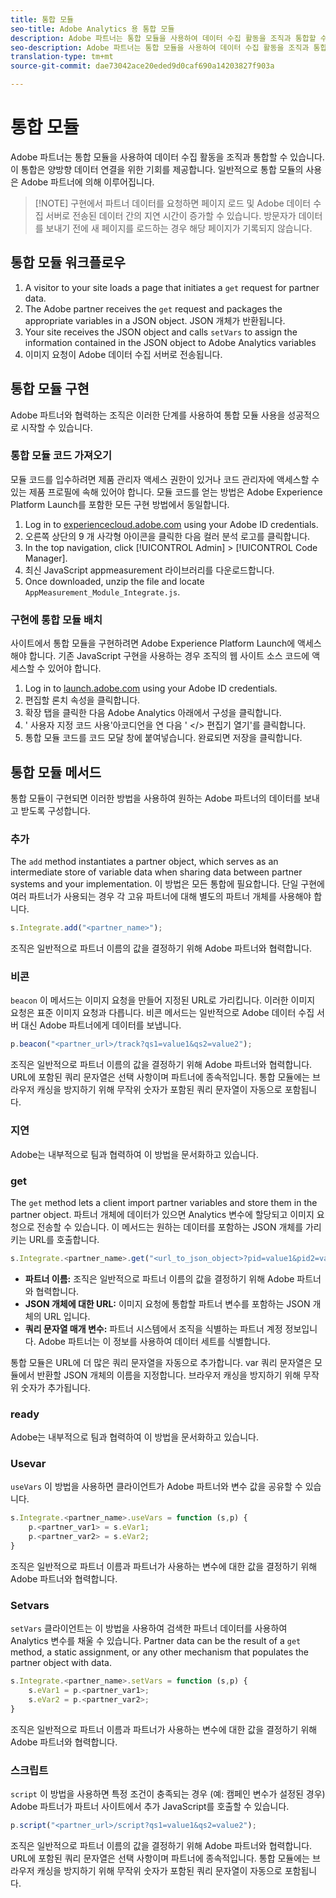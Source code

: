 ```yaml
---
title: 통합 모듈
seo-title: Adobe Analytics 용 통합 모듈
description: Adobe 파트너는 통합 모듈을 사용하여 데이터 수집 활동을 조직과 통합할 수 있습니다.
seo-description: Adobe 파트너는 통합 모듈을 사용하여 데이터 수집 활동을 조직과 통합할 수 있습니다.
translation-type: tm+mt
source-git-commit: dae73042ace20eded9d0caf690a14203827f903a

---
```



# 통합 모듈

Adobe 파트너는 통합 모듈을 사용하여 데이터 수집 활동을 조직과 통합할 수 있습니다. 이 통합은 양방향 데이터 연결을 위한 기회를 제공합니다. 일반적으로 통합 모듈의 사용은 Adobe 파트너에 의해 이루어집니다.

> [!NOTE] 구현에서 파트너 데이터를 요청하면 페이지 로드 및 Adobe 데이터 수집 서버로 전송된 데이터 간의 지연 시간이 증가할 수 있습니다. 방문자가 데이터를 보내기 전에 새 페이지를 로드하는 경우 해당 페이지가 기록되지 않습니다.

## 통합 모듈 워크플로우

1. A visitor to your site loads a page that initiates a `get` request for partner data.
2. The Adobe partner receives the `get` request and packages the appropriate variables in a JSON object. JSON 개체가 반환됩니다.
3. Your site receives the JSON object and calls `setVars` to assign the information contained in the JSON object to Adobe Analytics variables
4. 이미지 요청이 Adobe 데이터 수집 서버로 전송됩니다.

## 통합 모듈 구현

Adobe 파트너와 협력하는 조직은 이러한 단계를 사용하여 통합 모듈 사용을 성공적으로 시작할 수 있습니다.

### 통합 모듈 코드 가져오기

모듈 코드를 입수하려면 제품 관리자 액세스 권한이 있거나 코드 관리자에 액세스할 수 있는 제품 프로필에 속해 있어야 합니다. 모듈 코드를 얻는 방법은 Adobe Experience Platform Launch를 포함한 모든 구현 방법에서 동일합니다.

1. Log in to [experiencecloud.adobe.com](https://experiencecloud.adobe.com) using your Adobe ID credentials.
1. 오른쪽 상단의 9 개 사각형 아이콘을 클릭한 다음 컬러 분석 로고를 클릭합니다.
1. In the top navigation, click [!UICONTROL Admin] &gt; [!UICONTROL Code Manager].
1. 최신 JavaScript appmeasurement 라이브러리를 다운로드합니다.
1. Once downloaded, unzip the file and locate `AppMeasurement_Module_Integrate.js`.

### 구현에 통합 모듈 배치

사이트에서 통합 모듈을 구현하려면 Adobe Experience Platform Launch에 액세스해야 합니다. 기존 JavaScript 구현을 사용하는 경우 조직의 웹 사이트 소스 코드에 액세스할 수 있어야 합니다.

1. Log in to [launch.adobe.com](https://launch.adobe.com) using your Adobe ID credentials.
2. 편집할 론치 속성을 클릭합니다.
3. 확장 탭을 클릭한 다음 Adobe Analytics 아래에서 구성을 클릭합니다.
4. ' 사용자 지정 코드 사용'아코디언을 연 다음 ' &lt;/&gt; 편집기 열기'를 클릭합니다.
5. 통합 모듈 코드를 코드 모달 창에 붙여넣습니다. 완료되면 저장을 클릭합니다.

## 통합 모듈 메서드

통합 모듈이 구현되면 이러한 방법을 사용하여 원하는 Adobe 파트너의 데이터를 보내고 받도록 구성합니다.

### 추가

The `add` method instantiates a partner object, which serves as an intermediate store of variable data when sharing data between partner systems and your implementation. 이 방법은 모든 통합에 필요합니다. 단일 구현에 여러 파트너가 사용되는 경우 각 고유 파트너에 대해 별도의 파트너 개체를 사용해야 합니다.

```JavaScript
s.Integrate.add("<partner_name>");
```

조직은 일반적으로 파트너 이름의 값을 결정하기 위해 Adobe 파트너와 협력합니다.

### 비콘

`beacon` 이 메서드는 이미지 요청을 만들어 지정된 URL로 가리킵니다. 이러한 이미지 요청은 표준 이미지 요청과 다릅니다. 비콘 메서드는 일반적으로 Adobe 데이터 수집 서버 대신 Adobe 파트너에게 데이터를 보냅니다.

```JavaScript
p.beacon("<partner_url>/track?qs1=value1&qs2=value2");
```

조직은 일반적으로 파트너 이름의 값을 결정하기 위해 Adobe 파트너와 협력합니다. URL에 포함된 쿼리 문자열은 선택 사항이며 파트너에 종속적입니다. 통합 모듈에는 브라우저 캐싱을 방지하기 위해 무작위 숫자가 포함된 쿼리 문자열이 자동으로 포함됩니다.

### 지연

Adobe는 내부적으로 팀과 협력하여 이 방법을 문서화하고 있습니다.

### get

The `get` method lets a client import partner variables and store them in the partner object. 파트너 개체에 데이터가 있으면 Analytics 변수에 할당되고 이미지 요청으로 전송할 수 있습니다. 이 메서드는 원하는 데이터를 포함하는 JSON 개체를 가리키는 URL를 호출합니다.

```JavaScript
s.Integrate.<partner_name>.get("<url_to_json_object>?pid=value1&pid2=value2");
```

* **파트너 이름:** 조직은 일반적으로 파트너 이름의 값을 결정하기 위해 Adobe 파트너와 협력합니다.
* **JSON 개체에 대한 URL:** 이미지 요청에 통합할 파트너 변수를 포함하는 JSON 개체의 URL 입니다.
* **쿼리 문자열 매개 변수:** 파트너 시스템에서 조직을 식별하는 파트너 계정 정보입니다. Adobe 파트너는 이 정보를 사용하여 데이터 세트를 식별합니다.

통합 모듈은 URL에 더 많은 쿼리 문자열을 자동으로 추가합니다. var 쿼리 문자열은 모듈에서 반환할 JSON 개체의 이름을 지정합니다. 브라우저 캐싱을 방지하기 위해 무작위 숫자가 추가됩니다.

### ready

Adobe는 내부적으로 팀과 협력하여 이 방법을 문서화하고 있습니다.

### Usevar

`useVars` 이 방법을 사용하면 클라이언트가 Adobe 파트너와 변수 값을 공유할 수 있습니다.

```JavaScript
s.Integrate.<partner_name>.useVars = function (s,p) {
    p.<partner_var1> = s.eVar1;
    p.<partner_var2> = s.eVar2;
}
```

조직은 일반적으로 파트너 이름과 파트너가 사용하는 변수에 대한 값을 결정하기 위해 Adobe 파트너와 협력합니다.

### Setvars

`setVars` 클라이언트는 이 방법을 사용하여 검색한 파트너 데이터를 사용하여 Analytics 변수를 채울 수 있습니다. Partner data can be the result of a `get` method, a static assignment, or any other mechanism that populates the partner object with data.

```JavaScript
s.Integrate.<partner_name>.setVars = function (s,p) {
    s.eVar1 = p.<partner_var1>;
    s.eVar2 = p.<partner_var2>;
}
```

조직은 일반적으로 파트너 이름과 파트너가 사용하는 변수에 대한 값을 결정하기 위해 Adobe 파트너와 협력합니다.

### 스크립트

`script` 이 방법을 사용하면 특정 조건이 충족되는 경우 (예: 캠페인 변수가 설정된 경우) Adobe 파트너가 파트너 사이트에서 추가 JavaScript를 호출할 수 있습니다.

```JavaScript
p.script("<partner_url>/script?qs1=value1&qs2=value2");
```

조직은 일반적으로 파트너 이름의 값을 결정하기 위해 Adobe 파트너와 협력합니다. URL에 포함된 쿼리 문자열은 선택 사항이며 파트너에 종속적입니다. 통합 모듈에는 브라우저 캐싱을 방지하기 위해 무작위 숫자가 포함된 쿼리 문자열이 자동으로 포함됩니다.
